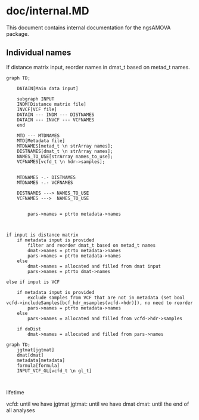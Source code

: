 # doc/internal.MD

This document contains internal documentation for the ngsAMOVA package.

## Individual names

If distance matrix input, reorder names in dmat_t based on metad_t names.

<!-- If VCF input, set pars->names using hdr->samples, reorder metadata names based on pars->names (??) -->

```mermaid
graph TD;

    DATAIN[Main data input]

    subgraph INPUT
    INDM[Distance matrix file]
    INVCF[VCF file]
    DATAIN --- INDM --- DISTNAMES
    DATAIN --- INVCF --- VCFNAMES
    end

    MTD --- MTDNAMES
    MTD[Metadata file]
    MTDNAMES[metad_t \n strArray names];
    DISTNAMES[dmat_t \n strArray names];
    NAMES_TO_USE[strArray names_to_use];
    VCFNAMES[vcfd_t \n hdr->samples];


    MTDNAMES -.- DISTNAMES
    MTDNAMES -.- VCFNAMES

    DISTNAMES ---> NAMES_TO_USE
    VCFNAMES --->  NAMES_TO_USE


```

```
        pars->names = ptrto metadata->names



if input is distance matrix
    if metadata input is provided
        filter and reorder dmat_t based on metad_t names
        dmat->names = ptrto metadata->names
        pars->names = ptrto metadata->names
    else
        dmat->names = allocated and filled from dmat input
        pars->names = ptrto dmat->names

else if input is VCF

    if metadata input is provided
        exclude samples from VCF that are not in metadata (set bool vcfd->includeSamples[bcf_hdr_nsamples(vcfd->hdr)]), no need to reorder
        pars->names = ptrto metadata->names
    else
        pars->names = allocated and filled from vcfd->hdr->samples

    if doDist
        dmat->names = allocated and filled from pars->names

```

<!-- -doJGTM <int>  : get joint genotypes matrix for each individual pair
                ret: jgtmat
-doDist <int>  : estimate pairwise distance matrix
                req: jgtmat
                ret: dmat

-doAMOVA <int> : perform AMOVA analysis
                req: dmat, metadata, formula

-doEM <int>    : perform EM optimization
                req: DATASOURCE_GL, lngl_t
                ret: jgtmat

TODO add doEM 2 for 10gls optim
-doDxy <int>   : estimate Dxy
                req: dmat
-doPhylo <int> : do neighbor-joining

-doIbd <int> 	: detect IBD segments

-doMajorMinor <int> : get major and minor alleles for each site -->

```mermaid
graph TD;
    jgtmat[jgtmat]
    dmat[dmat]
    metadata[metadata]
    formula[formula]
    INPUT_VCF_GL[vcfd_t \n gl_t]



```

lifetime

vcfd: until we have jgtmat
jgtmat: until we have dmat
dmat: until the end of all analyses


